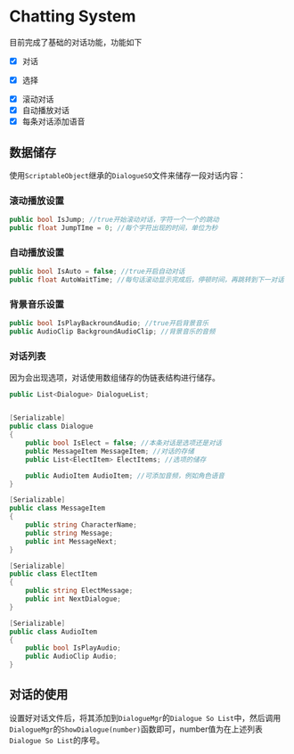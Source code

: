 # Chatting System
 目前完成了基础的对话功能，功能如下

- [x] 对话
* [x] 选择
+ [x] 滚动对话
+ [x] 自动播放对话
+ [x] 每条对话添加语音

## 数据储存
使用`ScriptableObject`继承的`DialogueSO`文件来储存一段对话内容：
### 滚动播放设置
```c#
public bool IsJump; //true开始滚动对话，字符一个一个的跳动
public float JumpTIme = 0; //每个字符出现的时间，单位为秒
```
### 自动播放设置
```c#
public bool IsAuto = false; //true开启自动对话
public float AutoWaitTime; //每句话滚动显示完成后，停顿时间，再跳转到下一对话
```
### 背景音乐设置
```c#
public bool IsPlayBackroundAudio; //true开启背景音乐
public AudioClip BackgroundAudioClip; //背景音乐的音频
```
### 对话列表
因为会出现选项，对话使用数组储存的伪链表结构进行储存。
```c#
public List<Dialogue> DialogueList;


[Serializable]
public class Dialogue
{
	public bool IsElect = false; //本条对话是选项还是对话
    public MessageItem MessageItem; //对话的存储
    public List<ElectItem> ElectItems; //选项的储存

    public AudioItem AudioItem; //可添加音频，例如角色语音
}

[Serializable]
public class MessageItem
{
	public string CharacterName;
    public string Message;
    public int MessageNext;
}

[Serializable]
public class ElectItem
{
	public string ElectMessage;
    public int NextDialogue;
}

[Serializable]
public class AudioItem
{
	public bool IsPlayAudio;
    public AudioClip Audio;
}
```
## 对话的使用
设置好对话文件后，将其添加到`DialogueMgr`的`Dialogue So List`中，然后调用`DialogueMgr`的`ShowDialogue(number)`函数即可，number值为在上述列表`Dialogue So List`的序号。